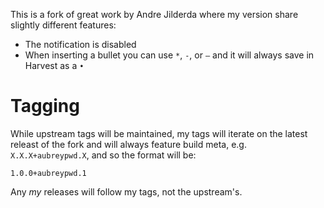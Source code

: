 This is a fork of great work by Andre Jilderda where my version share slightly different features:

- The notification is disabled
- When inserting a bullet you can use `*`, `-`, or `–` and it will always save in Harvest as a `•`

# Tagging

While upstream tags will be maintained, my tags will iterate on the latest releast of the fork and will always feature build meta, e.g. `X.X.X+aubreypwd.X`, and so the format will be:

```
1.0.0+aubreypwd.1
```

Any _my_ releases will follow my tags, not the upstream's.
